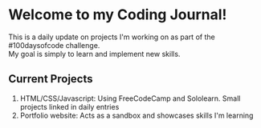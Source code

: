 <h1>Welcome to my Coding Journal!</h1>
This is a daily update on projects I'm working on as part of the #100daysofcode challenge. 
<br>
My goal is simply to learn and implement new skills.
<br>
<h2>Current Projects</h2>
<ol>
  <li>HTML/CSS/Javascript: Using FreeCodeCamp and Sololearn. Small projects linked in daily entries</li>
  <li>Portfolio website: Acts as a sandbox and showcases skills I'm learning</li>
</ol>
